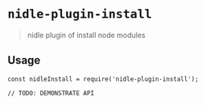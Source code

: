 # `nidle-plugin-install`

> nidle plugin of install node modules

## Usage

```
const nidleInstall = require('nidle-plugin-install');

// TODO: DEMONSTRATE API
```
